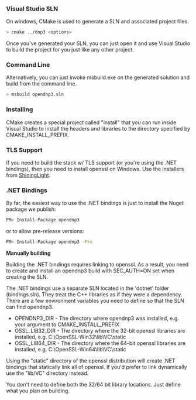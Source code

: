 ### Visual Studio SLN

On windows, CMake is used to generate a SLN and associated project files.

```sh
> cmake ../dnp3 <options>
```

Once you've generated your SLN, you can just open it and use Visual Studio to build the project for you just like any other project.

### Command Line

Alternatively, you can just invoke msbuild.exe on the generated solution and build from the command line.

```sh
> msbuild opendnp3.sln
```

### Installing

CMake creates a special project called "install" that you can run inside Visual Studio to install the headers and libraries to
the directory specified by CMAKE_INSTALL_PREFIX.

### TLS Support

If you need to build the stack w/ TLS support (or you're using the .NET bindings), then you need to install openssl on Windows.  Use the installers
from [ShiningLight](https://slproweb.com/products/Win32OpenSSL.html).

### .NET Bindings

By far, the easiest way to use the .NET bindings is just to install the Nuget package we publish:

```sh
PM> Install-Package opendnp3
```

or to allow pre-release versions:

```sh
PM> Install-Package opendnp3 -Pre
```

**Manually building**

Building the .NET bindings requires linking to openssl. As a result, you need to create and install an opendnp3 build
with SEC_AUTH=ON set when creating the SLN.

The .NET bindings use a separate SLN located in the 'dotnet' folder (bindings.sln). They treat the C++ libraries as if they were a dependency. There are a few environment variables you need to define so that the SLN can find opendnp3.

* OPENDNP3_DIR - The directory where opendnp3 was installed, e.g. your argument to CMAKE_INSTALL_PREFIX
* OSSL_LIB32_DIR - The directory where the 32-bit openssl libraries are installed, e.g. C:\OpenSSL-Win32\lib\VC\static
* OSSL_LIB64_DIR - The directory where the 64-bit openssl libraries are installed, e.g. C:\OpenSSL-Win64\lib\VC\static

Using the "static" directory of the openssl distribution will create .NET bindings that statically link all of openssl. If you'd prefer to link dynamically use
the "lib/VC" directory instead.

You don't need to define both the 32/64 bit library locations. Just define what you plan on building.
